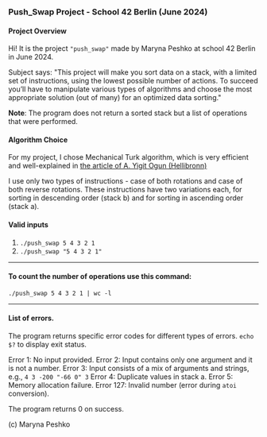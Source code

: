 ### Push_Swap Project - School 42 Berlin (June 2024)

#### Project Overview

Hi! It is the project `"push_swap"` made by Maryna Peshko at school 42 Berlin in June 2024.

Subject says: "This project will make you sort data on a stack, with a limited set of instructions, using the lowest possible number of actions. To succeed you’ll have to manipulate various types of algorithms and choose the most appropriate solution (out of many) for an optimized data sorting."

**Note**: The program does not return a sorted stack but a list of operations that were performed.

#### Algorithm Choice

For my project, I chose Mechanical Turk algorithm, which is very efficient and well-explained in [the article of A. Yigit Ogun (Hellibronn)](https://medium.com/@ayogun/push-swap-c1f5d2d41e97)

I use only two types of instructions - case of both rotations and case of both reverse rotations. These instructions have two variations each, for sorting in descending order (stack b) and for sorting in ascending order (stack a).

#### Valid inputs
1) `./push_swap 5 4 3 2 1`
2) `./push_swap "5 4 3 2 1"`
__________________________________________________________________________________

#### To count the number of operations use this command:

```./push_swap 5 4 3 2 1 | wc -l```
__________________________________________________________________________________

#### List of errors.

The program returns specific error codes for different types of errors. `echo $?` to display exit status.

Error 1: No input provided.
Error 2: Input contains only one argument and it is not a number.
Error 3: Input consists of a mix of arguments and strings, e.g., `4 3 -200 "-66 0" 3`
Error 4: Duplicate values in stack a.
Error 5: Memory allocation failure.
Error 127: Invalid number (error during `atoi` conversion).

The program returns 0 on success.

(c) Maryna Peshko